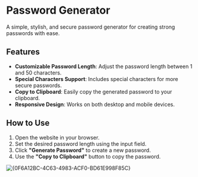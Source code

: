 # Password Generator

A simple, stylish, and secure password generator for creating strong passwords with ease.

## Features
- **Customizable Password Length**: Adjust the password length between 1 and 50 characters.
- **Special Characters Support**: Includes special characters for more secure passwords.
- **Copy to Clipboard**: Easily copy the generated password to your clipboard.
- **Responsive Design**: Works on both desktop and mobile devices.

## How to Use
1. Open the website in your browser.
2. Set the desired password length using the input field.
3. Click **"Generate Password"** to create a new password.
4. Use the **"Copy to Clipboard"** button to copy the password.

![{0F6A12BC-4C63-4983-ACF0-BD61E998F85C}](https://github.com/user-attachments/assets/723615bc-418e-49f4-a9f1-f942f9d28487)
